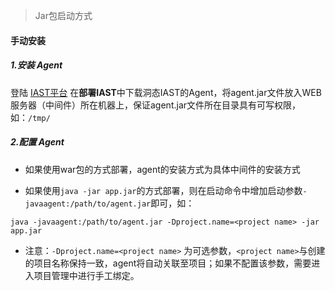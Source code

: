 > Jar包启动方式

#### 手动安装

##### 1.安装 Agent

登陆 [IAST平台](http://iast.huoxian.cn:8000/login) 在**部署IAST**中下载洞态IAST的Agent，将agent.jar文件放入WEB服务器（中间件）所在机器上，保证agent.jar文件所在目录具有可写权限，如：`/tmp/`

##### 2.配置 Agent


- 如果使用war包的方式部署，agent的安装方式为具体中间件的安装方式
  
- 如果使用`java -jar app.jar`的方式部署，则在启动命令中增加启动参数`-javaagent:/path/to/agent.jar`即可，如：
```shell
java -javaagent:/path/to/agent.jar -Dproject.name=<project name> -jar app.jar
```

- 注意：`-Dproject.name=<project name>` 为可选参数，`<project name>`与创建的项目名称保持一致，agent将自动关联至项目；如果不配置该参数，需要进入项目管理中进行手工绑定。

